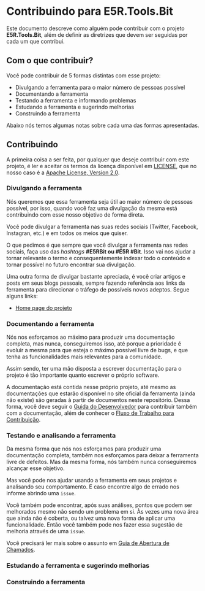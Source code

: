 Contribuindo para E5R.Tools.Bit
===============================

Este documento descreve como alguém pode contribuir com o projeto __E5R.Tools.Bit__, além de definir as diretrizes que devem ser seguidas por cada um que contribui.

## Com o que contribuir?

Você pode contribuir de 5 formas distintas com esse projeto:

* Divulgando a ferramenta para o maior número de pessoas possível
* Documentando a ferramenta
* Testando a ferramenta e informando problemas
* Estudando a ferramenta e sugerindo melhorias
* Construindo a ferramenta

Abaixo nós temos algumas notas sobre cada uma das formas apresentadas.

## Contribuindo

A primeira coisa a ser feita, por qualquer que deseje contribuir com este projeto,
é ler e aceitar os termos da licença disponível em [LICENSE][license], que no nosso
caso é a [Apache License, Version 2.0][license-apache2].

### Divulgando a ferramenta

Nós queremos que essa ferramenta seja útil ao maior número de pessoas possível,
por isso, quando você faz uma divulgação da mesma está contribuindo com esse nosso
objetivo de forma direta.

Você pode divulgar a ferramenta nas suas redes sociais (Twitter, Facebook, Instagran, etc.)
e em todos os meios que quiser.

O que pedimos é que sempre que você divulgar a ferramenta nas redes sociais, faça
uso das _hashtags_ __#E5RBit ou #E5R #Bit__. Isso vai nos ajudar a tornar relevante o termo
e consequentemente indexar todo o conteúdo e tornar possível no futuro encontrar sua
divulgação.

Uma outra forma de divulgar bastante apreciada, é você criar artigos e posts em seus
blogs pessoais, sempre fazendo referência aos links da ferramenta para direcionar o
tráfego de possíveis novos adeptos. Segue alguns links:

* [Home page do projeto][project-home]

### Documentando a ferramenta

Nós nos esforçamos ao máximo para produzir uma documentação completa, mas nunca,
conseguiremos isso, até porque a prioridade é evoluir a mesma para que esteja o máximo
possível livre de bugs, e que tenha as funcionalidades mais relevantes para a comunidade.

Assim sendo, ter uma mão disposta a escrever documentação para o projeto é tão importante
quanto escrever o próprio software.

A documentação está contida nesse próprio projeto, até mesmo as documentações que
estarão disponível no site oficial da ferramenta (ainda não existe) são geradas à partir
de documentos neste repositório. Dessa forma, você deve seguir o [Guida do Desenvolvedor][developer-guide] para contribuir também com a documentação, além de conhecer o
[Fluxo de Trabalho para Contribuição][contribution-workflow].

### Testando e analisando a ferramenta

Da mesma forma que nós nos esforçamos para produzir uma documentação completa, também
nos esforçamos para deixar a ferramenta livre de defeitos. Mas da mesma forma, nós
também nunca conseguiremos alcançar esse objetivo.

Mas você pode nos ajudar usando a ferramenta em seus projetos e analisando seu comportamento.
E caso encontre algo de errado nos informe abrindo uma `issue`.

Você também pode encontrar, após suas análises, pontos que podem ser melhorados mesmo
não sendo um problema em si. Às vezes uma nova área que ainda não é coberta, ou talvez
uma nova forma de aplicar uma funcionalidade. Então você também pode nos fazer essa
sugestão de melhoria através de uma `issue`.

Você precisará ler mais sobre o assunto em [Guia de Abertura de Chamados][issue-guide].

### Estudando a ferramenta e sugerindo melhorias
### Construindo a ferramenta

<!-- Links -->

[license]: ../LICENSE
[license-apache2]: http://www.apache.org/licenses/LICENSE-2.0
[project-home]: https://github.com/bits-net
[developer-guide]: developer-guide.md
[contribution-workflow]: contribution-workflow.md
[issue-guide]: issue-guide.md
